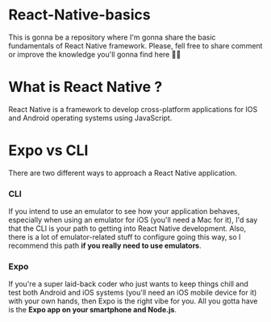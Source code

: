 # React-Native-basics
This is gonna be a repository where I'm gonna share the basic fundamentals of React Native framework. Please, fell free to share comment or improve the knowledge you'll gonna find here 🚀📱 

# What is React Native ?

React Native is a framework to develop cross-platform applications for IOS and Android operating systems using JavaScript.

# Expo vs CLI
There are two different ways to approach a React Native application.

### CLI
If you intend to use an emulator to see how your application behaves, especially when using an emulator for iOS (you'll need a Mac for it), I'd say that the CLI is your path to getting into React Native development. Also, there is a lot of emulator-related stuff to configure going this way, so I recommend this path __if you really need to use emulators__.

### Expo
If you're a super laid-back coder who just wants to keep things chill and test both Android and iOS systems (you'll need an iOS mobile device for it) with your own hands, then Expo is the right vibe for you. All you gotta have is the __Expo app on your smartphone and Node.js__.